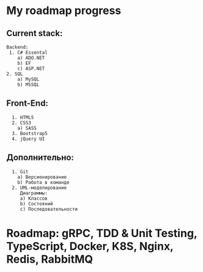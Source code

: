 # My roadmap progress

## Current stack: 
    Backend:
     1. C# Essental
        a) ADO.NET
        b) EF
        c) ASP.NET
    2. SQL
        а) MySQL
        b) MSSQL
  
  ## Front-End:
      1. HTML5
      2. CSS3
        a) SASS
      3. Bootstrap5
      4. jQuery UI
  
  ## Дополнительно:
      1. Git
        a) Версионирование
        b) Работа в команде
      2. UML-моделирование
         Диаграммы:
         а) Классов
         b) Состояний
         c) Последовательности

# Roadmap: gRPC, TDD & Unit Testing, TypeScript, Docker, K8S, Nginx, Redis, RabbitMQ
